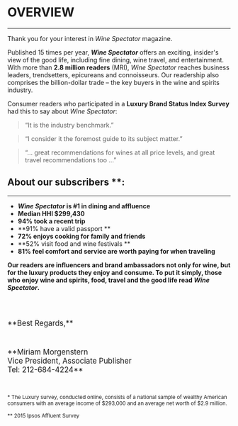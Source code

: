 
# OVERVIEW
---
Thank you for your interest in *Wine Spectator* magazine.

Published 15 times per year, ***Wine Spectator*** offers an exciting, insider's view of the good life, including fine dining, wine travel, and entertainment. With more than **2.8 million readers** (MRI), *Wine Spectator* reaches business leaders, trendsetters, epicureans and connoisseurs. Our readership also comprises the billion-dollar trade – the key buyers in the wine and spirits industry.

Consumer readers who participated in a **Luxury Brand Status Index Survey** had this to say about *Wine Spectator*:

>“It is the industry benchmark.”

>“I consider it the foremost guide to its subject matter.”

>“… great recommendations for wines at all price levels, and great travel recommendations too …”


## About our subscribers **:
---

* <span>***Wine Spectator* is #1 in dining and affluence**</span>
* <span>**Median HHI $299,430**</span>
* <span>**94% took a recent trip**</span>
* <span>**91% have a valid passport **</span>
* <span>**72% enjoys cooking for family and friends**</span>
* <span>**52% visit food and wine festivals **</span>
* <span>**81% feel comfort and service are worth paying for when traveling**</span>

**Our readers are influencers and brand ambassadors not only for wine, but for the luxury products they enjoy and consume. To put it simply, those who enjoy wine and spirits, food, travel and the good life read *Wine Spectator*.**

<br /><br />

<p><big>**Best Regards,**</big></p><br />

<p><big>**Miriam Morgenstern<br />
Vice President, Associate Publisher<br />
Tel: 212-684-4224**</big></p><br />

<small>* The Luxury survey, conducted online, consists of a national sample of wealthy American consumers
with an average income of $293,000 and an average net worth of $2.9 million.</small>

<small>** 2015 Ipsos Affluent Survey</small>

